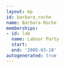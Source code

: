 ```yaml
---
layout: mp
id: barbara_roche
name: Barbara Roche
memberships:
- id: lab
  name: Labour Party
  start: 
  end: '2005-03-18'
autogenerated: true
---
```

